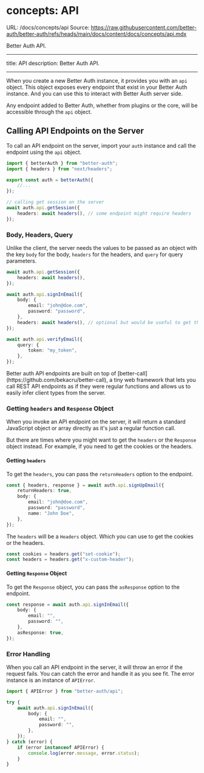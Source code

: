 # concepts: API

URL: /docs/concepts/api
Source: https://raw.githubusercontent.com/better-auth/better-auth/refs/heads/main/docs/content/docs/concepts/api.mdx

Better Auth API.

---

title: API
description: Better Auth API.

---

When you create a new Better Auth instance, it provides you with an `api` object. This object exposes every endpoint that exist in your Better Auth instance. And you can use this to interact with Better Auth server side.

Any endpoint added to Better Auth, whether from plugins or the core, will be accessible through the `api` object.

## Calling API Endpoints on the Server

To call an API endpoint on the server, import your `auth` instance and call the endpoint using the `api` object.

```ts title="server.ts"
import { betterAuth } from "better-auth";
import { headers } from "next/headers";

export const auth = betterAuth({
    //...
});

// calling get session on the server
await auth.api.getSession({
    headers: await headers(), // some endpoint might require headers
});
```

### Body, Headers, Query

Unlike the client, the server needs the values to be passed as an object with the key `body` for the body, `headers` for the headers, and `query` for query parameters.

```ts title="server.ts"
await auth.api.getSession({
    headers: await headers(),
});

await auth.api.signInEmail({
    body: {
        email: "john@doe.com",
        password: "password",
    },
    headers: await headers(), // optional but would be useful to get the user IP, user agent, etc.
});

await auth.api.verifyEmail({
    query: {
        token: "my_token",
    },
});
```

<Callout>
  Better auth API endpoints are built on top of [better-call](https://github.com/bekacru/better-call), a tiny web framework that lets you call REST API endpoints as if they were regular functions and allows us to easily infer client types from the server.
</Callout>

### Getting `headers` and `Response` Object

When you invoke an API endpoint on the server, it will return a standard JavaScript object or array directly as it's just a regular function call.

But there are times where you might want to get the `headers` or the `Response` object instead. For example, if you need to get the cookies or the headers.

#### Getting `headers`

To get the `headers`, you can pass the `returnHeaders` option to the endpoint.

```ts
const { headers, response } = await auth.api.signUpEmail({
    returnHeaders: true,
    body: {
        email: "john@doe.com",
        password: "password",
        name: "John Doe",
    },
});
```

The `headers` will be a `Headers` object. Which you can use to get the cookies or the headers.

```ts
const cookies = headers.get("set-cookie");
const headers = headers.get("x-custom-header");
```

#### Getting `Response` Object

To get the `Response` object, you can pass the `asResponse` option to the endpoint.

```ts title="server.ts"
const response = await auth.api.signInEmail({
    body: {
        email: "",
        password: "",
    },
    asResponse: true,
});
```

### Error Handling

When you call an API endpoint in the server, it will throw an error if the request fails. You can catch the error and handle it as you see fit. The error instance is an instance of `APIError`.

```ts title="server.ts"
import { APIError } from "better-auth/api";

try {
    await auth.api.signInEmail({
        body: {
            email: "",
            password: "",
        },
    });
} catch (error) {
    if (error instanceof APIError) {
        console.log(error.message, error.status);
    }
}
```
